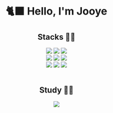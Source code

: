 <div align="center">
<h1>🐈‍⬛ Hello, I'm Jooye</h1>
</div>

<div align="center">
<h2>Stacks 👩‍💻</h2>
	<img src="https://img.shields.io/badge/HTML5-E34F26?style=flat&logo=HTML5&logoColor=white" />
	<img src="https://img.shields.io/badge/CSS3-1572B6?style=flat&logo=CSS3&logoColor=white" />
    <img src="https://img.shields.io/badge/JavaScript-F7DF1E?style=flat&logo=JavaScript&logoColor=white" />
	<br />
    <img src="https://img.shields.io/badge/React-61DAFB?style=flat&logo=React&logoColor=white" />
        <img src="https://img.shields.io/badge/Recoil-3578E5?style=flat&logo=Recoil&logoColor=white" />
    <img src="https://img.shields.io/badge/Tailwind CSS-06B6D4?style=flat&logo=TailwindCSS&logoColor=white" />
	<br />
    <img src="https://img.shields.io/badge/Styled components-DB7093?style=flat&logo=Styled-components&logoColor=white" />
    <img src="https://img.shields.io/badge/Git-F05032?style=flat&logo=Git&logoColor=white" />
    <img src="https://img.shields.io/badge/Firebase-FFCA28?style=flat&logo=Firebase&logoColor=white" />
</div><br>
<div align="center">
<h2>Study 👩‍🎓</h2>
    <img src="https://img.shields.io/badge/Typescript-3178C6?style=flat&logo=Typescript&logoColor=white" />

</div><br>
